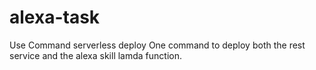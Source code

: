 # alexa-task

Use Command serverless deploy
One command to deploy both the rest service and the alexa skill lamda function.
